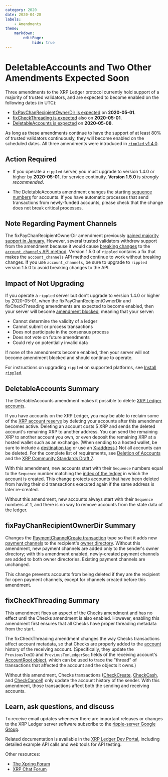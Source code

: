 ```yaml
---
category: 2020
date: 2020-04-28
labels:
    - Amendments
theme:
    markdown:
        editPage:
            hide: true
---
```

# DeletableAccounts and Two Other Amendments Expected Soon

Three amendments to the XRP Ledger protocol currently hold support of a majority of trusted validators, and are expected to become enabled on the following dates (in UTC):

- [fixPayChanRecipientOwnerDir is expected](https://xrpcharts.ripple.com/#/transactions/2EBB6EC9C6A070EF665D482C2E725319DEB552D88B079227333A5BE452602C2A) on **2020-05-01**.
- [fixCheckThreading is expected](https://xrpcharts.ripple.com/#/transactions/413007375A2D1B213D477154375A6878AF58360E4190D339C8B43122CA366AA7) also on **2020-05-01**.
- [DeletableAccounts is expected](https://xrpcharts.ripple.com/#/transactions/592E5151BFAE5B544FF4213A4358D341EA6F394ECF738CBC740F555CEC5A6C70) on **2020-05-08**.

<!-- BREAK -->

As long as these amendments continue to have the support of at least 80% of trusted validators continuously, they will become enabled on the scheduled dates. All three amendments were introduced in [`rippled` v1.4.0](https://github.com/ripple/rippled/releases/tag/1.4.0).

## Action Required

- If you operate a `rippled` server, you must upgrade to version 1.4.0 or higher by **2020-05-01**, for service continuity. **Version 1.5.0** is _strongly recommended_.

- The DeletableAccounts amendment changes the starting [sequence numbers](https://xrpl.org/basic-data-types.html#account-sequence) for accounts. If you have automatic processes that send transactions from newly-funded accounts, please check that the change does not break critical processes.

## Note Regarding Payment Channels

The fixPayChanRecipientOwnerDir amendment previously [gained majority support in January.](https://xrpl.org/blog/2020/fixcheckthreading-fixpaychanrecipientownerdir-expected.html) However, several trusted validators withdrew support from the amendment because it would cause [breaking changes](https://xrpl.org/blog/2020/fixcheckthreading-fixpaychanrecipientownerdir-expected.html#action-required) to the [`account_channels` API method](https://xrpl.org/account_channels.html). Version 1.5.0 of `rippled` contains a fix that makes the `account_channels` API method continue to work without breaking changes. If you use `account_channels`, be sure to upgrade to `rippled` version 1.5.0 to avoid breaking changes to the API.

## Impact of Not Upgrading

If you operate a `rippled` server but don’t upgrade to version 1.4.0 or higher by 2020-05-01, when the fixPayChanRecipientOwnerDir and fixCheckThreading amendments are expected to become enabled, then your server will become [amendment blocked](https://xrpl.org/amendments.html#amendment-blocked), meaning that your server:

* Cannot determine the validity of a ledger
* Cannot submit or process transactions
* Does not participate in the consensus process
* Does not vote on future amendments
* Could rely on potentially invalid data

If none of the amendments become enabled, then your server will not become amendment blocked and should continue to operate.

For instructions on upgrading `rippled` on supported platforms, see [Install `rippled`](https://xrpl.org/install-rippled.html).


## DeletableAccounts Summary

The DeletableAccounts amendment makes it possible to delete [XRP Ledger accounts](https://xrpl.org/accounts.html).

If you have accounts on the XRP Ledger, you may be able to reclaim some of the [XRP account reserve](https://xrpl.org/reserves.html) by deleting your accounts after this amendment becomes active. Deleting an account costs 5 XRP and sends the deleted account's remaining XRP to another address. You can send the remaining XRP to another account you own, or even deposit the remaining XRP at a hosted wallet such as an exchange. (When sending to a hosted wallet, be sure to include a [destination tag](https://xrpl.org/source-and-destination-tags.html) or use an [X-address](https://xrpaddress.info/).) Not all accounts can be deleted. For the complete list of requirements, see [Deletion of Accounts](https://xrpl.org/accounts.html#deletion-of-accounts) and the [XRP Community Standards Draft 7](https://github.com/xrp-community/standards-drafts/issues/8).

With this amendment, new accounts start with their `Sequence` numbers equal to the `Sequence` number matching the [index of the ledger](https://xrpl.org/basic-data-types.html#ledger-index) in which the account is created. This change protects accounts that have been deleted from having their old transactions executed again if the same address is later re-created.

Without this amendment, new accounts always start with their `Sequence` numbers at 1, and there is no way to remove accounts from the state data of the ledger.


## fixPayChanRecipientOwnerDir Summary

Changes the [PaymentChannelCreate transaction](https://xrpl.org/paymentchannelcreate.html) type so that it adds new [payment channels](https://xrpl.org/payment-channels.html) to the recipient's [owner directory](https://xrpl.org/directorynode.html). Without this amendment, new payment channels are added only to the sender's owner directory; with this amendment enabled, newly-created payment channels are added to both owner directories. Existing payment channels are unchanged.

This change prevents accounts from being deleted if they are the recipient for open payment channels, except for channels created before this amendment.


## fixCheckThreading Summary

This amendment fixes an aspect of the [Checks amendment](https://xrpl.org/known-amendments.html#checks) and has no effect until the Checks amendment is also enabled. However, enabling this amendment first ensures that all Checks have proper threading metadata from the start.

The fixCheckThreading amendment changes the way Checks transactions affect account metadata, so that Checks are properly added to the [account](https://xrpl.org/accounts.html) history of the receiving account. (Specifically, they update the `PreviousTxnID` and `PreviousTxnLedgerSeq` fields of the receiving account's [AccountRoot object](https://xrpl.org/accountroot.html), which can be used to trace the "thread" of transactions that affected the account and the objects it owns.)

Without this amendment, Checks transactions ([CheckCreate](https://xrpl.org/checkcreate.html), [CheckCash](https://xrpl.org/checkcash.html), and [CheckCancel](https://xrpl.org/checkcancel.html)) only update the account history of the sender. With this amendment, those transactions affect both the sending and receiving accounts.


## Learn, ask questions, and discuss

To receive email updates whenever there are important releases or changes to the XRP Ledger server software subscribe to the [ripple-server Google Group](https://groups.google.com/forum/#!forum/ripple-server).

Related documentation is available in the [XRP Ledger Dev Portal](https://xrpl.org/), including detailed example API calls and web tools for API testing.

Other resources:

* [The Xpring Forum](https://forum.xpring.io/)
* [XRP Chat Forum](http://www.xrpchat.com/)
